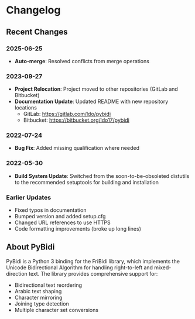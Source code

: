 # Changelog

## Recent Changes

### 2025-06-25
- **Auto-merge**: Resolved conflicts from merge operations

### 2023-09-27
- **Project Relocation**: Project moved to other repositories (GitLab and Bitbucket)
- **Documentation Update**: Updated README with new repository locations
  - GitLab: https://gitlab.com/ldo/pybidi
  - Bitbucket: https://bitbucket.org/ldo17/pybidi

### 2022-07-24
- **Bug Fix**: Added missing qualification where needed

### 2022-05-30
- **Build System Update**: Switched from the soon-to-be-obsoleted distutils to the recommended setuptools for building and installation

### Earlier Updates
- Fixed typos in documentation
- Bumped version and added setup.cfg
- Changed URL references to use HTTPS
- Code formatting improvements (broke up long lines)

## About PyBidi

PyBidi is a Python 3 binding for the FriBidi library, which implements the Unicode Bidirectional Algorithm for handling right-to-left and mixed-direction text. The library provides comprehensive support for:

- Bidirectional text reordering
- Arabic text shaping
- Character mirroring
- Joining type detection
- Multiple character set conversions